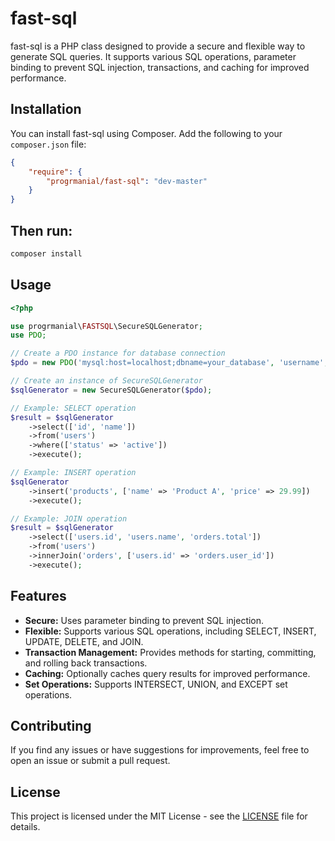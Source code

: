 # fast-sql

fast-sql is a PHP class designed to provide a secure and flexible way to generate SQL queries. It supports various SQL operations, parameter binding to prevent SQL injection, transactions, and caching for improved performance.

## Installation

You can install fast-sql using Composer. Add the following to your `composer.json` file:

```json
{
    "require": {    
        "progrmanial/fast-sql": "dev-master"
    }
}
```

## Then run:

```bash
composer install
```

## Usage

```php
<?php

use progrmanial\FASTSQL\SecureSQLGenerator;
use PDO;

// Create a PDO instance for database connection
$pdo = new PDO('mysql:host=localhost;dbname=your_database', 'username', 'password');

// Create an instance of SecureSQLGenerator
$sqlGenerator = new SecureSQLGenerator($pdo);

// Example: SELECT operation
$result = $sqlGenerator
    ->select(['id', 'name'])
    ->from('users')
    ->where(['status' => 'active'])
    ->execute();

// Example: INSERT operation
$sqlGenerator
    ->insert('products', ['name' => 'Product A', 'price' => 29.99])
    ->execute();

// Example: JOIN operation
$result = $sqlGenerator
    ->select(['users.id', 'users.name', 'orders.total'])
    ->from('users')
    ->innerJoin('orders', ['users.id' => 'orders.user_id'])
    ->execute();


```

## Features

- **Secure:** Uses parameter binding to prevent SQL injection.
- **Flexible:** Supports various SQL operations, including SELECT, INSERT, UPDATE, DELETE, and JOIN.
- **Transaction Management:** Provides methods for starting, committing, and rolling back transactions.
- **Caching:** Optionally caches query results for improved performance.
- **Set Operations:** Supports INTERSECT, UNION, and EXCEPT set operations.

## Contributing

If you find any issues or have suggestions for improvements, feel free to open an issue or submit a pull request.

## License

This project is licensed under the MIT License - see the [LICENSE](LICENSE) file for details.